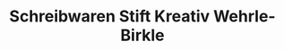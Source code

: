 ---
title: "Schreibwaren Stift Kreativ Wehrle-Birkle"
url: /titisee-neustadt/schreibwaren-stift-kreativ-wehrle-birkle/
shop: Schreibwaren
---